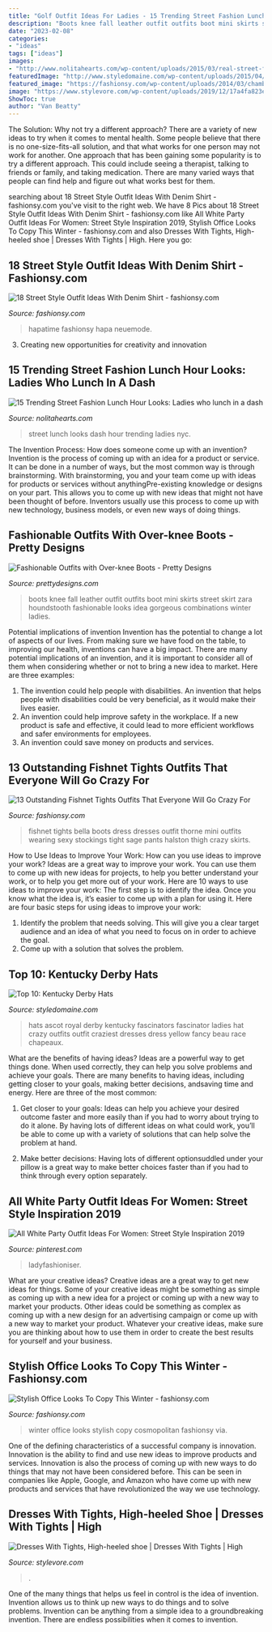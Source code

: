 ```yaml
---
title: "Golf Outfit Ideas For Ladies - 15 Trending Street Fashion Lunch Hour Looks: Ladies Who Lunch In A Dash"
description: "Boots knee fall leather outfit outfits boot mini skirts street skirt zara houndstooth fashionable looks idea gorgeous combinations winter ladies"
date: "2023-02-08"
categories:
- "ideas"
tags: ["ideas"]
images:
- "http://www.nolitahearts.com/wp-content/uploads/2015/03/real-street-fashion-lunch-break-street-style-nyc.jpg"
featuredImage: "http://www.styledomaine.com/wp-content/uploads/2015/04/derby12.jpg"
featured_image: "https://fashionsy.com/wp-content/uploads/2014/03/chambrayandwhite.jpg"
image: "https://www.stylevore.com/wp-content/uploads/2019/12/17a4fa823e4e9cd6e44e6c88cf69deb8.jpg"
ShowToc: true
author: "Van Beatty"
---
```



The Solution: Why not try a different approach?
There are a variety of new ideas to try when it comes to mental health. Some people believe that there is no one-size-fits-all solution, and that what works for one person may not work for another. One approach that has been gaining some popularity is to try a different approach. This could include seeing a therapist, talking to friends or family, and taking medication. There are many varied ways that people can find help and figure out what works best for them.

	

		
searching about 18 Street Style Outfit Ideas With Denim Shirt - fashionsy.com you've visit to the right web. We have 8 Pics about 18 Street Style Outfit Ideas With Denim Shirt - fashionsy.com like All White Party Outfit Ideas For Women: Street Style Inspiration 2019, Stylish Office Looks To Copy This Winter - fashionsy.com and also Dresses With Tights, High-heeled shoe | Dresses With Tights | High. Here you go:
		
    
## 18 Street Style Outfit Ideas With Denim Shirt - Fashionsy.com

<img loading=lazy src="https://fashionsy.com/wp-content/uploads/2014/03/chambrayandwhite.jpg" onerror="this.onerror=null;this.src='https://tse4.mm.bing.net/th?id=OIP.Kjs65FZ1bmfb20iWlHA1FgHaLE&amp;pid=15.1';" alt="18 Street Style Outfit Ideas With Denim Shirt - fashionsy.com">

_Source: fashionsy.com_

>hapatime fashionsy hapa neuemode. 

	

3. Creating new opportunities for creativity and innovation 

    
## 15 Trending Street Fashion Lunch Hour Looks: Ladies Who Lunch In A Dash

<img loading=lazy src="http://www.nolitahearts.com/wp-content/uploads/2015/03/real-street-fashion-lunch-break-street-style-nyc.jpg" onerror="this.onerror=null;this.src='https://tse2.mm.bing.net/th?id=OIP.diQr3-jHcKKxaaQxpGwT3AHaLH&amp;pid=15.1';" alt="15 Trending Street Fashion Lunch Hour Looks: Ladies who lunch in a dash">

_Source: nolitahearts.com_

>street lunch looks dash hour trending ladies nyc. 

	

The Invention Process: How does someone come up with an invention?
Invention is the process of coming up with an idea for a product or service. It can be done in a number of ways, but the most common way is through brainstorming. With brainstorming, you and your team come up with ideas for products or services without anythingPre-existing knowledge or designs on your part. This allows you to come up with new ideas that might not have been thought of before. Inventors usually use this process to come up with new technology, business models, or even new ways of doing things.

    
## Fashionable Outfits With Over-knee Boots - Pretty Designs

<img loading=lazy src="http://www.prettydesigns.com/wp-content/uploads/2014/10/Gorgeous-Fall-Outfit-Idea-with-Over-Knee-Boots.jpg" onerror="this.onerror=null;this.src='https://tse2.mm.bing.net/th?id=OIP.ORPRV6Y87GSIHhr3sm36mQHaK2&amp;pid=15.1';" alt="Fashionable Outfits with Over-knee Boots - Pretty Designs">

_Source: prettydesigns.com_

>boots knee fall leather outfit outfits boot mini skirts street skirt zara houndstooth fashionable looks idea gorgeous combinations winter ladies. 

	

Potential implications of invention
Invention has the potential to change a lot of aspects of our lives. From making sure we have food on the table, to improving our health, inventions can have a big impact. There are many potential implications of an invention, and it is important to consider all of them when considering whether or not to bring a new idea to market. Here are three examples: 
1. The invention could help people with disabilities. An invention that helps people with disabilities could be very beneficial, as it would make their lives easier. 
2. An invention could help improve safety in the workplace. If a new product is safe and effective, it could lead to more efficient workflows and safer environments for employees. 
3. An invention could save money on products and services.

    
## 13 Outstanding Fishnet Tights Outfits That Everyone Will Go Crazy For

<img loading=lazy src="http://fashionsy.com/wp-content/uploads/2017/04/fishnet-tights-outfit-3-1.jpg" onerror="this.onerror=null;this.src='https://tse2.mm.bing.net/th?id=OIP.uaTRAf8ynbFKtef_6NAAPQHaJr&amp;pid=15.1';" alt="13 Outstanding Fishnet Tights Outfits That Everyone Will Go Crazy For">

_Source: fashionsy.com_

>fishnet tights bella boots dress dresses outfit thorne mini outfits wearing sexy stockings tight sage pants halston thigh crazy skirts. 

	

How to Use Ideas to Improve Your Work: How can you use ideas to improve your work?
Ideas are a great way to improve your work. You can use them to come up with new ideas for projects, to help you better understand your work, or to help you get more out of your work. Here are 10 ways to use ideas to improve your work: 
The first step is to identify the idea. Once you know what the idea is, it’s easier to come up with a plan for using it. Here are four basic steps for using ideas to improve your work: 
1) Identify the problem that needs solving. This will give you a clear target audience and an idea of what you need to focus on in order to achieve the goal. 
2) Come up with a solution that solves the problem.

    
## Top 10: Kentucky Derby Hats

<img loading=lazy src="http://www.styledomaine.com/wp-content/uploads/2015/04/derby12.jpg" onerror="this.onerror=null;this.src='https://tse4.mm.bing.net/th?id=OIP.Quw049_1ObmfKcV0f9fIZgHaLZ&amp;pid=15.1';" alt="Top 10: Kentucky Derby Hats">

_Source: styledomaine.com_

>hats ascot royal derby kentucky fascinators fascinator ladies hat crazy outfits outfit craziest dresses dress yellow fancy beau race chapeaux. 

	

What are the benefits of having ideas?
Ideas are a powerful way to get things done. When used correctly, they can help you solve problems and achieve your goals. There are many benefits to having ideas, including getting closer to your goals, making better decisions, andsaving time and energy. Here are three of the most common: 
1. Get closer to your goals: Ideas can help you achieve your desired outcome faster and more easily than if you had to worry about trying to do it alone. By having lots of different ideas on what could work, you’ll be able to come up with a variety of solutions that can help solve the problem at hand.

2. Make better decisions: Having lots of different optionsuddled under your pillow is a great way to make better choices faster than if you had to think through every option separately.

    
## All White Party Outfit Ideas For Women: Street Style Inspiration 2019

<img loading=lazy src="https://i.pinimg.com/736x/50/11/e5/5011e5efcaeae63d51d608e9daeaf5f6.jpg" onerror="this.onerror=null;this.src='https://tse4.mm.bing.net/th?id=OIP.6Cdmhkn2aR7L3hCTsZgHvAHaMi&amp;pid=15.1';" alt="All White Party Outfit Ideas For Women: Street Style Inspiration 2019">

_Source: pinterest.com_

>ladyfashioniser. 

	

What are your creative ideas?
Creative ideas are a great way to get new ideas for things. Some of your creative ideas might be something as simple as coming up with a new idea for a project or coming up with a new way to market your products. Other ideas could be something as complex as coming up with a new design for an advertising campaign or come up with a new way to market your product. Whatever your creative ideas, make sure you are thinking about how to use them in order to create the best results for yourself and your business.

    
## Stylish Office Looks To Copy This Winter - Fashionsy.com

<img loading=lazy src="http://fashionsy.com/wp-content/uploads/2014/11/b67690341f32a08debee2bf23d05cd37.jpg" onerror="this.onerror=null;this.src='https://tse1.mm.bing.net/th?id=OIP.7fQs5RlMKD_V8JoXAdaI0QHaLv&amp;pid=15.1';" alt="Stylish Office Looks To Copy This Winter - fashionsy.com">

_Source: fashionsy.com_

>winter office looks stylish copy cosmopolitan fashionsy via. 

	

One of the defining characteristics of a successful company is innovation. Innovation is the ability to find and use new ideas to improve products and services. Innovation is also the process of coming up with new ways to do things that may not have been considered before. This can be seen in companies like Apple, Google, and Amazon who have come up with new products and services that have revolutionized the way we use technology.

    
## Dresses With Tights, High-heeled Shoe | Dresses With Tights | High

<img loading=lazy src="https://www.stylevore.com/wp-content/uploads/2019/12/17a4fa823e4e9cd6e44e6c88cf69deb8.jpg" onerror="this.onerror=null;this.src='https://tse2.mm.bing.net/th?id=OIP.vFWJU-hQ47bYqFX-OYRC0wHaLH&amp;pid=15.1';" alt="Dresses With Tights, High-heeled shoe | Dresses With Tights | High">

_Source: stylevore.com_

>. 

	

One of the many things that helps us feel in control is the idea of invention. Invention allows us to think up new ways to do things and to solve problems. Invention can be anything from a simple idea to a groundbreaking invention. There are endless possibilities when it comes to invention. 

